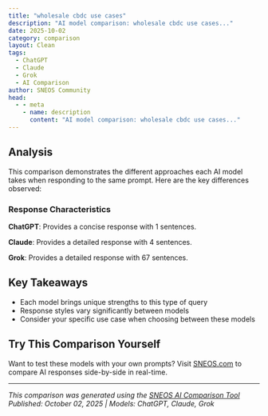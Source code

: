 ```yaml
---
title: "wholesale cbdc use cases"
description: "AI model comparison: wholesale cbdc use cases..."
date: 2025-10-02
category: comparison
layout: Clean
tags:
  - ChatGPT
  - Claude
  - Grok
  - AI Comparison
author: SNEOS Community
head:
  - - meta
    - name: description
      content: "AI model comparison: wholesale cbdc use cases..."
---
```


<ChatComparison
  title="wholesale cbdc use cases"
  prompt="wholesale cbdc use cases"
  :responses='{
    "ChatGPT": "Wholesale Central Bank Digital Currencies (CBDCs) are digital currencies issued by central banks primarily for interbank and financial institution transactions. They differ from retail CBDCs, which are aimed at the general public for everyday transactions. Here are several notable use cases for wholesale CBDCs:\n\n1. **Cross-Border Payments and Settlements**: Wholesale CBDCs can streamline cross-border transactions by enabling real-time payments between financial institutions in different countries. This can reduce the costs and time associated with international transfers.\n\n2. **Interbank Settlements**: CBDCs can facilitate quicker and more efficient settlement of interbank transactions, reducing counterparty risks and improving liquidity management.\n\n3. **Clearing and Settlement Systems**: Wholesale CBDCs can replace or complement existing clearing and settlement systems, enabling more secure and transparent transactions. This can be particularly useful in high-value or time-sensitive transactions.\n\n4. **Trade Finance**: CBDCs can digitize aspects of trade finance, allowing for faster and more efficient processing of trade-related payments. This can include automating the issuance of letters of credit and tracking payments linked to goods shipments.\n\n5. **Securities Settlement**: Wholesale CBDCs can facilitate the settlement of securities transactions, providing a more efficient, real-time settlement process that could reduce risks and enhance market liquidity.\n\n6. **Liquidity Management**: Financial institutions can use wholesale CBDCs for better liquidity management, allowing for instantaneous transfers of funds between banks to meet reserve requirements or manage daily cash flows.\n\n7. **Collateral Management**: Wholesale CBDCs can assist in managing collateral for various financial transactions, providing a digital, programmable form of collateral that can be quickly pledged or released as needed.\n\n8. **Central Bank Operations**: Central banks can utilize wholesale CBDCs in their monetary policy operations, providing more direct and effective tools for influencing liquidity and interest rates.\n\n9. **Financial Stability**: By providing a secure and efficient means for settlement and payment among financial institutions, wholesale CBDCs can enhance overall financial stability and reduce systemic risk within the banking sector.\n\n10. **Regulatory Compliance and Reporting**: Wholesale CBDCs can be designed to ensure that transactions are transparent and compliant with regulatory standards, making it easier for central banks and regulators to monitor liquidity and systemic risks.\n\n11. **Enhanced Payment Systems**: By integrating wholesale CBDCs into existing payment systems, central banks can improve the speed, efficiency, and security of financial transactions that occur in the wholesale market.\n\n12. **Risk Management Tools**: Financial institutions can use wholesale CBDCs to manage risks more effectively through innovative financial products and services that leverage the instantaneous nature of digital currencies.\n\nThese use cases illustrate the potential benefits of wholesale CBDCs in enhancing efficiency, security, and transparency in the financial system. As central banks continue to explore and pilot wholesale CBDCs, real-world implementations will likely evolve and expand.",
    "Claude": "# Wholesale CBDC Use Cases\n\nWholesale Central Bank Digital Currencies (CBDCs) are designed for interbank and institutional transactions. Here are the key use cases:\n\n## **Core Payment Infrastructure**\n\n### Real-Time Gross Settlement (RTGS)\n- Instant settlement of high-value transactions between banks\n- 24/7 availability vs. traditional business hours\n- Reduced counterparty risk through central bank backing\n\n### Interbank Payments\n- Direct bank-to-bank transfers without intermediaries\n- Lower transaction costs and faster processing\n- Enhanced liquidity management for financial institutions\n\n## **Cross-Border Payments**\n\n### International Trade Finance\n- Streamlined letters of credit and trade documentation\n- Faster settlement of international transactions\n- Reduced correspondent banking dependencies\n\n### Foreign Exchange Settlement\n- Atomic swaps between different wholesale CBDCs\n- Elimination of settlement risk in FX transactions\n- Real-time currency exchanges\n\n## **Securities and Capital Markets**\n\n### Delivery vs. Payment (DvP)\n- Simultaneous exchange of securities and payment\n- Integration with distributed ledger technology\n- Reduced settlement times from T\u002B2 to near-instant\n\n### Bond Issuance and Trading\n- Government bond primary markets\n- Secondary market trading settlement\n- Automated coupon payments\n\n## **Monetary Policy Implementation**\n\n### Central Bank Operations\n- More precise money supply control\n- Enhanced transmission of monetary policy\n- Real-time economic data collection\n\n### Emergency Liquidity Provision\n- Rapid deployment of funds during crises\n- Targeted support to specific institutions\n- Programmable conditions for liquidity access\n\n## **Current Pilot Programs**\n\n### Project Helvetia (Switzerland)\n- Integration with SIX Digital Exchange\n- Tokenized asset settlement\n\n### Project Jasper (Canada)\n- Interbank payments using DLT\n- Integration with securities settlement\n\n### Multiple mBridge (Multi-jurisdictional)\n- Cross-border payments between central banks\n- Participants: China, Hong Kong, Thailand, UAE\n\n## **Technical Benefits**\n\n- **Programmability**: Smart contracts for complex transactions\n- **Transparency**: Enhanced audit trails and compliance\n- **Efficiency**: Reduced operational costs and manual processes\n- **Resilience**: Distributed infrastructure with central oversight\n\nWholesale CBDCs represent a significant evolution in central banking infrastructure, focusing on improving efficiency and reducing risks in institutional financial markets.",
    "Grok": "Wholesale Central Bank Digital Currency (CBDC) refers to a digital form of a country\u0027s fiat currency that is issued and backed by the central bank, primarily for use by financial institutions, rather than the general public (which is the focus of retail CBDC). Wholesale CBDCs are designed to facilitate interbank transactions, improve financial stability, and enhance the efficiency of payment and settlement systems. Below are some key use cases for wholesale CBDC:\n\n### 1. **Interbank Settlements**\n   - **Use Case**: Wholesale CBDC can be used to settle transactions between banks in real-time, reducing the delays and costs associated with traditional settlement systems like RTGS (Real-Time Gross Settlement).\n   - **Benefits**:\n     - Faster and more efficient settlements (24/7 availability).\n     - Reduced counterparty risk as transactions are settled directly on the central bank ledger.\n     - Lower operational costs for banks by eliminating intermediaries.\n\n   - **Example**: The Bank of England\u0027s RTGS system renewal explores CBDC to enable instant settlement.\n\n### 2. **Cross-Border Payments**\n   - **Use Case**: Wholesale CBDC can streamline cross-border transactions by enabling direct interbank transfers without the need for multiple intermediaries or correspondent banking networks.\n   - **Benefits**:\n     - Reduced transaction costs and time (traditional cross-border payments can take days).\n     - Improved transparency and traceability of funds.\n     - Mitigation of risks associated with foreign exchange and liquidity.\n   - **Example**: Projects like **mBridge** (a collaboration between the Bank for International Settlements and central banks of China, Hong Kong, Thailand, and the UAE) aim to use wholesale CBDC for cross-border payments.\n\n### 3. **Liquidity Management**\n   - **Use Case**: Central banks can use wholesale CBDC to provide liquidity to financial institutions more efficiently during times of stress or for day-to-day operations.\n   - **Benefits**:\n     - Instant access to central bank money for banks, improving liquidity management.\n     - Enhanced ability for central banks to implement monetary policy by directly controlling money supply.\n   - **Example**: During financial crises, central banks could distribute liquidity digitally to stabilize markets.\n\n### 4. **Securities Settlement**\n   - **Use Case**: Wholesale CBDC can facilitate the settlement of securities transactions, such as bonds or equities, through tokenized assets on a distributed ledger technology (DLT) platform.\n   - **Benefits**:\n     - Enables Delivery vs. Payment (DvP) mechanisms, ensuring that payment and asset transfer occur simultaneously, reducing settlement risk.\n     - Reduces the time and cost of clearing and settlement processes.\n   - **Example**: The European Central Bank (ECB) and other central banks are exploring CBDC for settling tokenized securities.\n\n### 5. **Monetary Policy Implementation**\n   - **Use Case**: Central banks can use wholesale CBDC to fine-tune monetary policy by directly controlling the money supply and interest rates within the banking system.\n   - **Benefits**:\n     - More precise and immediate impact on liquidity and credit conditions.\n     - Ability to introduce negative interest rates or tiered interest systems digitally.\n   - **Example**: A central bank could adjust CBDC interest rates to incentivize or discourage lending by commercial banks.\n\n### 6. **Financial Inclusion (Indirectly)**\n   - **Use Case**: While wholesale CBDC is not directly accessible to the public, it can improve the efficiency of financial systems, enabling banks to offer better services to unbanked or underbanked populations.\n   - **Benefits**:\n     - Lower transaction costs for financial institutions can translate into cheaper services for end users.\n     - Supports the infrastructure for retail CBDC or digital payment systems.\n   - **Example**: A more efficient interbank system using CBDC could enable smaller banks or fintechs to serve remote areas at lower costs.\n\n### 7. **Combatting Financial Crime and Enhancing Compliance**\n   - **Use Case**: Transactions using wholesale CBDC can be tracked on a centralized or DLT-based ledger, improving transparency and aiding in the detection of illicit activities.\n   - **Benefits**:\n     - Easier monitoring of large transactions for anti-money laundering (AML) and combating the financing of terrorism (CFT).\n     - Enhanced compliance with regulatory frameworks.\n   - **Example**: Central banks could implement smart contracts or programmable money features to ensure compliance with specific rules.\n\n### 8. **Integration with Decentralized Finance (DeFi)**\n   - **Use Case**: Wholesale CBDC can serve as a stable, central bank-backed digital currency for DeFi platforms, bridging traditional finance with blockchain-based systems.\n   - **Benefits**:\n     - Provides a reliable and regulated digital asset for DeFi protocols.\n     - Reduces reliance on volatile cryptocurrencies or stablecoins issued by private entities.\n   - **Example**: Experimentation by central banks to integrate CBDC into DLT-based financial ecosystems.\n\n### 9. **Reserve Management for Central Banks**\n   - **Use Case**: Central banks can hold and manage reserves in digital form, streamlining international reserve transactions with other central banks or international organizations.\n   - **Benefits**:\n     - Faster and more secure transfers of reserves.\n     - Improved coordination during global financial crises.\n   - **Example**: Wholesale CBDC could be used in agreements between central banks for currency swaps or emergency funding.\n\n### 10. **Support for Programmable Money and Smart Contracts**\n   - **Use Case**: Wholesale CBDC on a DLT platform can enable programmable money and smart contracts for automated, condition-based transactions between financial institutions.\n   - **Benefits**:\n     - Automates complex financial agreements, reducing manual intervention.\n     - Ensures compliance with predefined rules (e.g., escrow arrangements or collateral requirements).\n   - **Example**: A wholesale CBDC could trigger automatic payments or penalties in securities or derivatives contracts based on pre-set conditions.\n\n### Examples of Real-World Initiatives:\n- **Project Jasper (Canada)**: Bank of Canada tested wholesale CBDC for interbank payments using DLT.\n- **Ubin (Singapore)**: Monetary Authority of Singapore explored wholesale CBDC for cross-border payments and securities settlement.\n- **Project Helvetia (Switzerland)**: Swiss National Bank and BIS tested CBDC for settling tokenized assets.\n- **Digital Euro (Europe)**: ECB is investigating wholesale CBDC applications alongside retail CBDC for the Eurozone.\n\n### Challenges to Consider:\n- **Interoperability**: Ensuring wholesale CBDC systems work across different jurisdictions and technologies.\n- **Cybersecurity**: Protecting CBDC platforms from hacks and fraud.\n- **Disintermediation Risk**: Potential impact on commercial banks if central bank money becomes too dominant.\n- **Regulatory Framework**: Developing clear rules for CBDC use without stifling innovation.\n\nWholesale CBDC has the potential to revolutionize the financial system by enhancing efficiency, reducing costs, and improving transparency in high-value transactions between financial institutions. However, its implementation requires careful consideration of technological, regulatory, and economic factors."
  }'
  published-date="11:19"
/>

## Analysis

This comparison demonstrates the different approaches each AI model takes when responding to the same prompt. Here are the key differences observed:

### Response Characteristics

**ChatGPT**: Provides a concise response with 1 sentences. 

**Claude**: Provides a detailed response with 4 sentences. 

**Grok**: Provides a detailed response with 67 sentences. 

## Key Takeaways

- Each model brings unique strengths to this type of query
- Response styles vary significantly between models
- Consider your specific use case when choosing between these models

## Try This Comparison Yourself

Want to test these models with your own prompts? Visit [SNEOS.com](https://sneos.com) to compare AI responses side-by-side in real-time.

---

*This comparison was generated using the [SNEOS AI Comparison Tool](https://sneos.com)*
*Published: October 02, 2025 | Models: ChatGPT, Claude, Grok*

